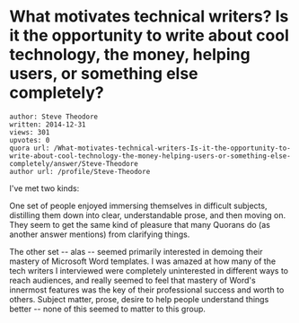 # What motivates technical writers? Is it the opportunity to write about cool technology, the money, helping users, or something else completely?

	author: Steve Theodore
	written: 2014-12-31
	views: 301
	upvotes: 0
	quora url: /What-motivates-technical-writers-Is-it-the-opportunity-to-write-about-cool-technology-the-money-helping-users-or-something-else-completely/answer/Steve-Theodore
	author url: /profile/Steve-Theodore


I've met two kinds:

One set of people enjoyed immersing themselves in difficult subjects, distilling them down into clear, understandable prose, and then moving on. They seem to get the same kind of pleasure that many Quorans do (as another answer mentions) from clarifying things.

The other set -- alas -- seemed primarily interested in demoing their mastery of Microsoft Word templates. I was amazed at how many of the tech writers I interviewed were completely uninterested in different ways to reach audiences, and really seemed to feel that mastery of Word's innermost features was the key of their professional success and worth to others. Subject matter, prose, desire to help people understand things better -- none of this seemed to matter to this group.

